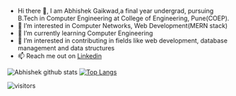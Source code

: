 - Hi there 👋, I am Abhishek Gaikwad,a final year undergrad, pursuing B.Tech in Computer Engineering at College of Engineering, Pune(COEP).
- 👀 I’m interested in Computer Networks, Web Development(MERN stack)
- 🌱 I’m currently learning Computer Engineering
- 💞️ I’m interested in contributing in fields like web development, database management and data structures
- 📫 Reach me out on [Linkedin](https://www.linkedin.com/in/abhishek-gaikwad-72a44b197)

![Abhishek github stats](https://github-readme-stats.vercel.app/api?username=Abhishekgaikwadcoder&show_icons=true&theme=radical) [![Top Langs](https://github-readme-stats.vercel.app/api/top-langs/?username=Abhishekgaikwadcoder&&hide=scss,prolog&&langs_count=8&layout=compact&show_icons=true&theme=radical)](https://github.com/Abhishekgaikwadcoder/github-readme-stats)

![visitors](https://visitor-badge.laobi.icu/badge?page_id=Abhi.Abhi)
